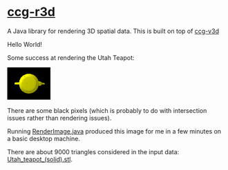 # [ccg-r3d](https://github.com/agdturner/ccg-r3d)
A Java library for rendering 3D spatial data. This is built on top of [ccg-v3d]((https://github.com/agdturner/ccg-v3d))

Hello World!

Some success at rendering the Utah Teapot:

<img alt="A yellow rendering of the Utah Teapot" src="data/HelloWorldUtahTeapot1.png" />

There are some black pixels (which is probably to do with intersection issues rather than rendering issues).

Running [RenderImage.java](src/main/java/uk/ac/leeds/ccg/r3d/RenderImage.java) produced this image for me in a few minutes on a basic desktop machine.

There are about 9000 triangles considered in the input data: [Utah_teapot_(solid).stl](data/Utah_teapot_(solid).stl).
